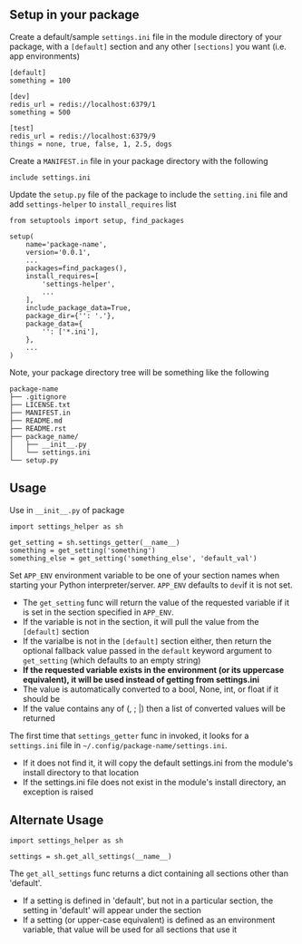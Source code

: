 ## Setup in your package

Create a default/sample `settings.ini` file in the module directory of your
package, with a `[default]` section and any other `[sections]` you want (i.e.
app environments)

```
[default]
something = 100

[dev]
redis_url = redis://localhost:6379/1
something = 500

[test]
redis_url = redis://localhost:6379/9
things = none, true, false, 1, 2.5, dogs
```

Create a `MANIFEST.in` file in your package directory with the following

```
include settings.ini
```

Update the `setup.py` file of the package to include the `setting.ini` file and
add `settings-helper` to `install_requires` list

```
from setuptools import setup, find_packages

setup(
    name='package-name',
    version='0.0.1',
    ...
    packages=find_packages(),
    install_requires=[
        'settings-helper',
        ...
    ],
    include_package_data=True,
    package_dir={'': '.'},
    package_data={
        '': ['*.ini'],
    },
    ...
)
```

Note, your package directory tree will be something like the following

```
package-name
├── .gitignore
├── LICENSE.txt
├── MANIFEST.in
├── README.md
├── README.rst
├── package_name/
│   ├── __init__.py
│   └── settings.ini
└── setup.py
```

## Usage

Use in `__init__.py` of package

```
import settings_helper as sh

get_setting = sh.settings_getter(__name__)
something = get_setting('something')
something_else = get_setting('something_else', 'default_val')
```

Set `APP_ENV` environment variable to be one of your section names when starting
your Python interpreter/server. `APP_ENV` defaults to `dev`if it is not set.

- The `get_setting` func will return the value of the requested variable if it
  is set in the section specified in `APP_ENV`.
- If the variable is not in the section, it will pull the value from the
  `[default]` section
- If the varialbe is not in the `[default]` section either, then return the
  optional fallback value passed in the `default` keyword argument to
  `get_setting` (which defaults to an empty string)
- **If the requested variable exists in the environment (or its uppercase
  equivalent), it will be used instead of getting from settings.ini**
- The value is automatically converted to a bool, None, int, or float if it
  should be
- If the value contains any of (, ; |) then a list of converted values will be
  returned

The first time that `settings_getter` func in invoked, it looks for a
`settings.ini` file in `~/.config/package-name/settings.ini`.

- If it does not find it, it will copy the default settings.ini from the
  module's install directory to that location
- If the settings.ini file does not exist in the module's install directory, an
  exception is raised

## Alternate Usage

```
import settings_helper as sh

settings = sh.get_all_settings(__name__)
```

The `get_all_settings` func returns a dict containing all sections other than
'default'.

- If a setting is defined in 'default', but not in a particular section, the
  setting in 'default' will appear under the section
- If a setting (or upper-case equivalent) is defined as an environment variable,
  that value will be used for all sections that use it
